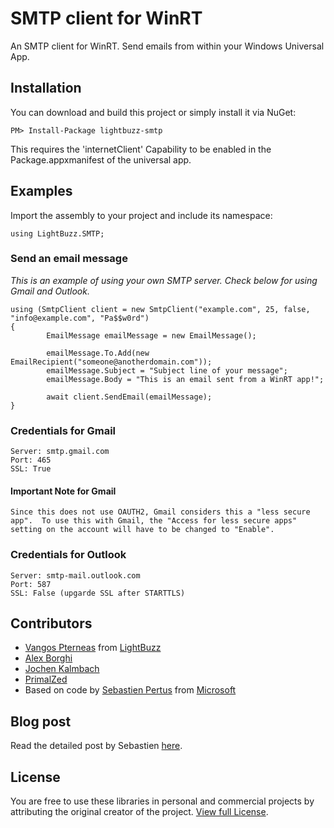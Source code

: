 # SMTP client for WinRT

An SMTP client for WinRT. Send emails from within your Windows Universal App.

## Installation
You can download and build this project or simply install it via NuGet:
	
	PM> Install-Package lightbuzz-smtp

This requires the 'internetClient' Capability to be enabled in the Package.appxmanifest of the universal app.
## Examples
Import the assembly to your project and include its namespace:
	
	using LightBuzz.SMTP;

### Send an email message
*This is an example of using your own SMTP server. Check below for using Gmail and Outlook.*
  
  	using (SmtpClient client = new SmtpClient("example.com", 25, false, "info@example.com", "Pa$$w0rd")
  	{
	        EmailMessage emailMessage = new EmailMessage();
	
	        emailMessage.To.Add(new EmailRecipient("someone@anotherdomain.com"));
	        emailMessage.Subject = "Subject line of your message";
	        emailMessage.Body = "This is an email sent from a WinRT app!";
	        
	        await client.SendEmail(emailMessage);
  	}
  
### Credentials for Gmail

	Server: smtp.gmail.com
  	Port: 465
  	SSL: True
  
#### Important Note for Gmail

	Since this does not use OAUTH2, Gmail considers this a "less secure app".  To use this with Gmail, the "Access for less secure apps" setting on the account will have to be changed to "Enable".
  
### Credentials for Outlook

	Server: smtp-mail.outlook.com
  	Port: 587
  	SSL: False (upgarde SSL after STARTTLS)

## Contributors
* [Vangos Pterneas](http://pterneas.com) from [LightBuzz](http://lightbuzz.com)
* [Alex Borghi](https://it.linkedin.com/pub/alessandro-borghi/75/957/493)
* [Jochen Kalmbach](http://blog.kalmbach-software.de/)
* [PrimalZed](https://github.com/PrimalZed)
* Based on code by [Sebastien Pertus](http://bit.ly/1q4focT) from [Microsoft](http://microsoft.com)

## Blog post
Read the detailed post by Sebastien [here](http://bit.ly/1q4focT).

## License
You are free to use these libraries in personal and commercial projects by attributing the original creator of the project. [View full License](https://github.com/LightBuzz/SMTP-WinRT/blob/master/LICENSE).
